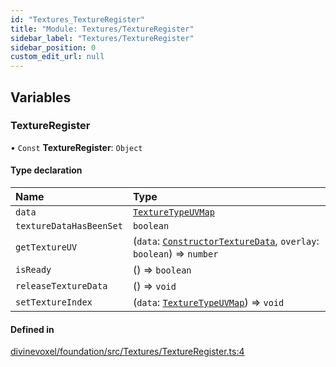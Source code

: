 ```yaml
---
id: "Textures_TextureRegister"
title: "Module: Textures/TextureRegister"
sidebar_label: "Textures/TextureRegister"
sidebar_position: 0
custom_edit_url: null
---
```


## Variables

### TextureRegister

• `Const` **TextureRegister**: `Object`

#### Type declaration

| Name | Type |
| :------ | :------ |
| `data` | [`TextureTypeUVMap`](Textures_Texture_types.md#texturetypeuvmap) |
| `textureDataHasBeenSet` | `boolean` |
| `getTextureUV` | (`data`: [`ConstructorTextureData`](Textures_Constructor_types.md#constructortexturedata), `overlay`: `boolean`) => `number` |
| `isReady` | () => `boolean` |
| `releaseTextureData` | () => `void` |
| `setTextureIndex` | (`data`: [`TextureTypeUVMap`](Textures_Texture_types.md#texturetypeuvmap)) => `void` |

#### Defined in

[divinevoxel/foundation/src/Textures/TextureRegister.ts:4](https://github.com/lucasdamianjohnson/DivineVoxelEngine/blob/596fa7391478620ed460dfb4856ff0a763b91c49/divinevoxel/foundation/src/Textures/TextureRegister.ts#L4)

